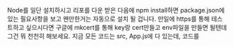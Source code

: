 Node를 일단 설치하시고 리포를 다운 받은 다음에 npm install하면 package.json에 있는 필요사항을 보고 왠만한거는 자동으로 설치 될 겁니다. 만일에 https를 통해 테스트하고 싶으시다면 구글에 mkcert를 통해 key랑 cert만들고 env파일을 만들면 될텐데 그건 뭐 천천히 해보세요. 지금 모든 코드는 src, App.js에 다 있는데, 코드를 

